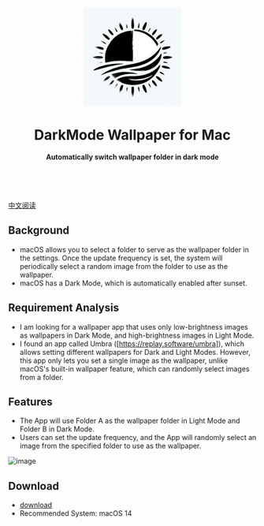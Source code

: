 
<div align="center">
	<a href="https://github.com/YanTianlong-01/DarkMode-Wallpaper-for-Mac">
		<img src="AppIcon-readme.png" width="200" height="200">
	</a>
	<h1>DarkMode Wallpaper for Mac</h1>
	<p>
		<b>Automatically switch wallpaper folder in dark mode</b>
	</p>
	<br>
	<br>
	<br>
</div>

[中文阅读](./README_zh.md)

## Background
- macOS allows you to select a folder to serve as the wallpaper folder in the settings. Once the update frequency is set, the system will periodically select a random image from the folder to use as the wallpaper.
- macOS has a Dark Mode, which is automatically enabled after sunset.

## Requirement Analysis
- I am looking for a wallpaper app that uses only low-brightness images as wallpapers in Dark Mode, and high-brightness images in Light Mode.
- I found an app called Umbra ([https://replay.software/umbra]), which allows setting different wallpapers for Dark and Light Modes. However, this app only lets you set a single image as the wallpaper, unlike macOS's built-in wallpaper feature, which can randomly select images from a folder.

## Features
- The App will use Folder A as the wallpaper folder in Light Mode and Folder B in Dark Mode.
- Users can set the update frequency, and the App will randomly select an image from the specified folder to use as the wallpaper.
 
<img width="307" alt="image" src="https://github.com/user-attachments/assets/12ab0d27-12a2-4ba1-8cff-6a1347b09405">


## Download

- [download](https://github.com/YanTianlong-01/DarkMode-Wallpaper-for-Mac/releases/download/v1.0.3/DarkModeWallpaper-1.0.3.zip)
- Recommended System: macOS 14


